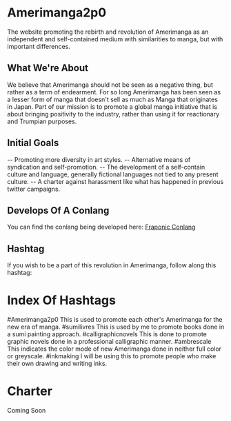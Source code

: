 # Amerimanga2p0
The website promoting the rebirth and revolution of Amerimanga as an independent and self-contained medium with similarities to manga, but with important differences.

## What We're About
We believe that Amerimanga should not be seen as a negative thing, but rather as a term of endearment. For so long Amerimanga has been seen as a lesser form of manga that doesn't sell as much as Manga that originates in Japan. Part of our mission is to promote a global manga initiative that is about bringing positivity to the industry, rather than using it for reactionary and Trumpian purposes.

## Initial Goals
-- Promoting more diversity in art styles.
-- Alternative means of syndication and self-promotion.
-- The development of a self-contain culture and language, generally fictional languages not tied to any present culture.
-- A charter against harassment like what has happened in previous twitter campaigns.

## Develops Of A Conlang
You can find the conlang being developed here: [Fraponic Conlang](https://lwflouisa.github.io/FraponicConlang)

## Hashtag
If you wish to be a part of this revolution in Amerimanga, follow along this hashtag:

# Index Of Hashtags
#Amerimanga2p0 This is used to promote each other's Amerimanga for the new era of manga.
#sumilivres This is used by me to promote books done in a sumi painting approach.
#calligraphicnovels This is done to promote graphic novels done in a professional calligraphic manner.
#ambrescale This indicates the color mode of new Amerimanga done in neither full color or greyscale.
#inkmaking I will be using this to promote people who make their own drawing and writing inks.

# Charter
Coming Soon
